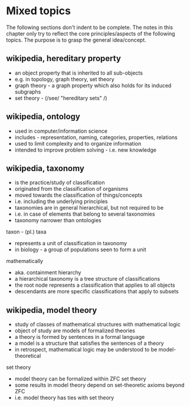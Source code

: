 
<!-- ======================================================================= -->
# Mixed topics

The following sections don't indent to be complete. The notes in this chapter
only try to reflect the core principles/aspects of the following topics. The
purpose is to grasp the general idea/concept.

<!-- ======================================================================= -->
## wikipedia, hereditary property

* an object property that is inherited to all sub-objects
* e.g. in topology, graph theory, set theory
* graph theory - a graph property which also holds for its induced subgraphs
* set theory - (/see/ "hereditary sets" /)

<!-- ======================================================================= -->
## wikipedia, ontology

* used in computer/information science
* includes - representation, naming, categories, properties, relations
* used to limit complexity and to organize information
* intended to improve problem solving - i.e. new knowledge

<!-- ======================================================================= -->
## wikipedia, taxonomy

* is the practice/study of classification
* originated from the classification of organisms
* moved towards the classification of things/concepts
* i.e. including the underlying principles
* taxonomies are in general hierarchical, but not required to be
* i.e. in case of elements that belong to several taxonomies
* taxonomy narrower than ontologies

taxon - (pl.) taxa

* represents a unit of classification in taxonomy
* in biology - a group of populations seen to form a unit

mathematically

* aka. containment hierarchy
* a hierarchical taxonomy is a tree structure of classifications
* the root node represents a classification that applies to all objects
* descendants are more specific classifications that apply to subsets

<!-- ======================================================================= -->
## wikipedia, model theory

* study of classes of mathematical structures with mathematical logic
* object of study are models of formalized theories
* a theory is formed by sentences in a formal language
* a model is a structure that satisfies the sentences of a theory
* in retrospect, mathematical logic may be understood to be model-theoretical

set theory

* model theory can be formalized within ZFC set theory
* some results in model theory depend on set-theoretic axioms beyond ZFC
* i.e. model theory has ties with set theory
